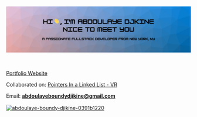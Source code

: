 ![Software Engineer / Full-Stack Developer](https://github.com/boundy99/boundy99/blob/main/github-banner.png?raw=true)

<p align="left"> <a href="https://twitter.com/" target="blank"><img src="https://img.shields.io/twitter/follow/?logo=twitter&style=for-the-badge" alt="" /></a> </p>

[Portfolio Website]([https://github.com/boundy99/Ndeyskitchen-WebApp](https://portfolio-boundy99s-projects.vercel.app/)) 

Collaborated on: [Pointers In a Linked List - VR]([https://github.com/T-Ender/insta--photo](https://github.com/boundy99/Pointers-In-A-Linked-List-VR))

Email: **abdoulayeboundydjikine@gmail.com**

<a href="https://linkedin.com/in/abdoulaye-boundy-djikine-0391b1220" target="blank"><img align="center" src="https://raw.githubusercontent.com/rahuldkjain/github-profile-readme-generator/master/src/images/icons/Social/linked-in-alt.svg" alt="abdoulaye-boundy-djikine-0391b1220" height="30" width="40" /></a>

